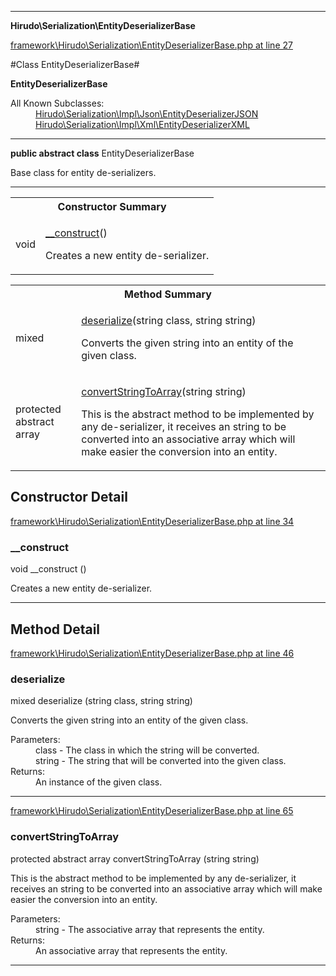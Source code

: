 

- - -

**Hirudo\Serialization\EntityDeserializerBase**


<a href="https://github.com/JeyDotC/Hirudo/blob/master/framework/Hirudo/Serialization/EntityDeserializerBase.php#L27" target='_blank'>framework\Hirudo\Serialization\EntityDeserializerBase.php at line 27</a>

#Class EntityDeserializerBase#

**EntityDeserializerBase**


<dl>
<dt>All Known Subclasses:</dt>
<dd><a href="https://github.com/JeyDotC/Hirudo-docs/blob/master/Hirudo/Serialization/Impl/Json/EntityDeserializerJSON.md">Hirudo\Serialization\Impl\Json\EntityDeserializerJSON</a> <a href="https://github.com/JeyDotC/Hirudo-docs/blob/master/Hirudo/Serialization/Impl/Xml/EntityDeserializerXML.md">Hirudo\Serialization\Impl\Xml\EntityDeserializerXML</a> </dd>
</dl>



- - -

<p><strong>public abstract  class</strong> <span>EntityDeserializerBase</span></p>

<div class="comment" id="overview_description"><p>Base class for entity de-serializers.</p></div>



<hr />

<table id="summary_constructor">
<tr><th colspan="2">Constructor Summary</th></tr>
<tr>
<td><span class='k'></span> <span class='nx'>void</span></td>
<td class="description"><p class="name"><a href="#__construct">__construct</a>()</p><p class="description">Creates a new entity de-serializer.</p></td>
</tr>
</table>

<table id="summary_method">
<tr><th colspan="2">Method Summary</th></tr>
<tr>
<td><span class='k'></span> <span class='nx'>mixed</span></td>
<td class="description"><p class="name"><a href="#deserialize">deserialize</a>(string class, string string)</p><p class="description">Converts the given string into an entity of the given class.</p></td>
</tr>
<tr>
<td><span class='k'>protected abstract </span> <span class='nx'>array</span></td>
<td class="description"><p class="name"><a href="#convertstringtoarray">convertStringToArray</a>(string string)</p><p class="description">This is the abstract method to be implemented by any de-serializer, it receives
an string to be converted into an associative array which will make easier
the conversion into an entity.</p></td>
</tr>
</table>

<h2>Constructor Detail</h2>


<a href="https://github.com/JeyDotC/Hirudo/blob/master/framework/Hirudo/Serialization/EntityDeserializerBase.php#L34" target='_blank'>framework\Hirudo\Serialization\EntityDeserializerBase.php at line 34</a>

<h3 id="__construct">__construct</h3>
<span class='k'></span> <span class='nx'>void</span> <span class='nf'>__construct</span> ()

<div class="details">
<p>Creates a new entity de-serializer.</p>
</div>

- - -

<h2 id="detail_method">Method Detail</h2>

<a href="https://github.com/JeyDotC/Hirudo/blob/master/framework/Hirudo/Serialization/EntityDeserializerBase.php#L46" target='_blank'>framework\Hirudo\Serialization\EntityDeserializerBase.php at line 46</a>

<h3 id="deserialize()">deserialize</h3>
<span class='k'></span> <span class='nx'>mixed</span> <span class='nf'>deserialize</span> (string class, string string)

<div class="details">
<p>Converts the given string into an entity of the given class.</p><dl>
<dt>Parameters:</dt>
<dd>class - The class in which the string will be converted.</dd>
<dd>string - The string that will be converted into the given class.</dd>
<dt>Returns:</dt>
<dd>An instance of the given class.</dd>
</dl>

</div>

- - -


<a href="https://github.com/JeyDotC/Hirudo/blob/master/framework/Hirudo/Serialization/EntityDeserializerBase.php#L65" target='_blank'>framework\Hirudo\Serialization\EntityDeserializerBase.php at line 65</a>

<h3 id="convertStringToArray()">convertStringToArray</h3>
<span class='k'>protected abstract </span> <span class='nx'>array</span> <span class='nf'>convertStringToArray</span> (string string)

<div class="details">
<p>This is the abstract method to be implemented by any de-serializer, it receives
an string to be converted into an associative array which will make easier
the conversion into an entity.</p><dl>
<dt>Parameters:</dt>
<dd>string - The associative array that represents the entity.</dd>
<dt>Returns:</dt>
<dd>An associative array that represents the entity.</dd>
</dl>

</div>

- - -

